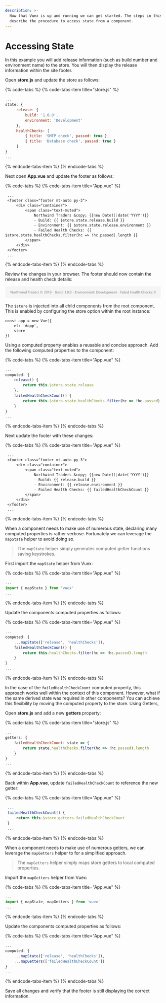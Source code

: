 ```yaml
---
description: >-
  Now that Vuex is up and running we can get started. The steps in this section
  describe the procedure to access state from a component.
---
```


# Accessing State

In this example you will add release information \(such as build number and environment name\) to the store. You will then display the release information within the site footer.

Open **store.js** and update the store as follows:

{% code-tabs %}
{% code-tabs-item title="store.js" %}
```javascript
...
state: {
     release: {
         build: '1.0.0',
         environment: 'Development'
     },
     healthChecks: [
         { title: 'SMTP check', passed: true },
         { title: 'Database check', passed: true }
     ]
}
...
```
{% endcode-tabs-item %}
{% endcode-tabs %}

Next open **App.vue** and update the footer as follows:

{% code-tabs %}
{% code-tabs-item title="App.vue" %}
```markup
 ...
 <footer class="footer mt-auto py-3">
     <div class="container">
         <span class="text-muted">
             Northwind Traders &copy; {{new Date()|date('YYYY')}}
             - Build: {{ $store.state.release.build }}
             - Environment: {{ $store.state.release.environment }}
             - Failed Health Checks: {{ $store.state.healthChecks.filter(hc => !hc.passed).length }}
         </span>
     </div>
 </footer>
 ...
```
{% endcode-tabs-item %}
{% endcode-tabs %}

Review the changes in your browser. The footer should now contain the release and health check details: 

![](../.gitbook/assets/image%20%287%29.png)

The `$store` is injected into all child components from the root component. This is enabled by configuring the store option within the root instance:

```markup
const app = new Vue({
    el: '#app',
    store
})
```

Using a computed property enables a reusable and concise approach. Add the following computed properties to the component:

{% code-tabs %}
{% code-tabs-item title="App.vue" %}
```javascript
...
computed: {
    release() {
        return this.$store.state.release
    },
    failedHealthCheckCount() {
        return this.$store.state.healthChecks.filter(hc => !hc.passed).length
    }
}
...
```
{% endcode-tabs-item %}
{% endcode-tabs %}

Next update the footer with these changes:

{% code-tabs %}
{% code-tabs-item title="App.vue" %}
```markup
 ...
 <footer class="footer mt-auto py-3">
     <div class="container">
         <span class="text-muted">
             Northwind Traders &copy; {{new Date()|date('YYYY')}}
             - Build: {{ release.build }}
             - Environment: {{ release.environment }}
             - Failed Health Checks: {{ failedHealthCheckCount }}
         </span>
     </div>
 </footer>
 ...
```
{% endcode-tabs-item %}
{% endcode-tabs %}

When a component needs to make use of numerous state, declaring many computed properties is rather verbose. Fortunately we can leverage the `mapState` helper to avoid doing so.

> The `mapState` helper simply generates computed getter functions saving keystrokes.

First import the `mapState` helper from Vuex:

{% code-tabs %}
{% code-tabs-item title="App.vue" %}
```javascript
...
import { mapState } from 'vuex'
...
```
{% endcode-tabs-item %}
{% endcode-tabs %}

Update the components computed properties as follows:

{% code-tabs %}
{% code-tabs-item title="App.vue" %}
```javascript
...
computed: {
    ...mapState(['release', 'healthChecks']),
    failedHealthCheckCount() {
        return this.healthChecks.filter(hc => !hc.passed).length
    }
}
...
```
{% endcode-tabs-item %}
{% endcode-tabs %}

In the case of the `failedHealthCheckCount` computed property, this approach works well within the context of this component. However, what if the same derived state was required in other components? You can achieve this flexibility by moving the computed property to the store. Using Getters,

Open **store.js** and add a new **getters** property:

{% code-tabs %}
{% code-tabs-item title="store.js" %}
```javascript
...
getters: {
    failedHealthCheckCount: state => {
        return state.healthChecks.filter(hc => !hc.passed).length
    }
}
...
```
{% endcode-tabs-item %}
{% endcode-tabs %}

Back within **App.vue**, update `failedHealthCheckCount` to reference the new getter:

{% code-tabs %}
{% code-tabs-item title="App.vue" %}
```javascript
 ...
 failedHealthCheckCount() {
     return this.$store.getters.failedHealthCheckCount
 }
 ...
```
{% endcode-tabs-item %}
{% endcode-tabs %}

When a component needs to make use of numerous getters, we can leverage the `mapGetters` helper to for a simplified approach.

> The `mapGetters` helper simply maps store getters to local computed properties.

Import the `mapGetters` helper from Vuex:

{% code-tabs %}
{% code-tabs-item title="App.vue" %}
```javascript
...
import { mapState, mapGetters } from 'vuex'
...
```
{% endcode-tabs-item %}
{% endcode-tabs %}

Update the components computed properties as follows:

{% code-tabs %}
{% code-tabs-item title="App.vue" %}
```javascript
...
computed: {
    ...mapState(['release', 'healthChecks']),
    ...mapGetters(['failedHealthCheckCount'])
}
...
```
{% endcode-tabs-item %}
{% endcode-tabs %}

Save all changes and verify that the footer is still displaying the correct information.

